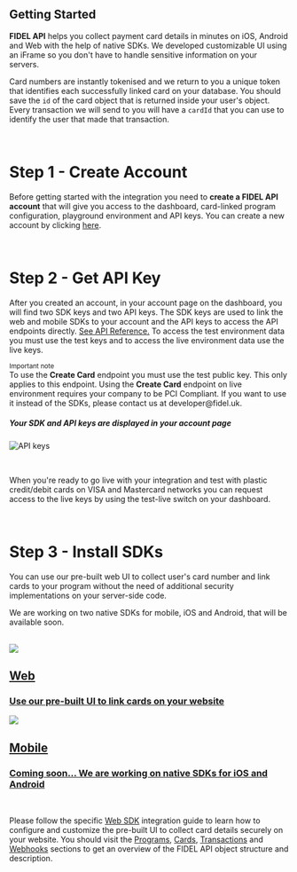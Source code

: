## Getting Started

**FIDEL API** helps you collect payment card details in minutes on iOS, Android and Web with the help of native SDKs. We developed customizable UI using an iFrame so you don't have to handle sensitive information on your servers.

Card numbers are instantly tokenised and we return to you a unique token that identifies each successfully linked card on your database. You should save the `id` of the card object that is returned inside your user's object. Every transaction we will send to you will have a `cardId` that you can use to identify the user that made that transaction.

<br/>

# Step 1 - Create Account
Before getting started with the integration you need to **create a FIDEL API account** that will give you access to the dashboard, card-linked program configuration, playground environment and API keys. You can create a new account by clicking [here](https://dashboard.fidel.uk/sign-up).

<br/>

# Step 2 - Get API Key
After you created an account, in your account page on the dashboard, you will find two SDK keys and two API keys. The SDK keys are used to link the web and mobile SDKs to your account and the API keys to access the API endpoints directly. [See API Reference.](https://reference.fidel.uk) To access the test environment data you must use the test keys and to access the live environment data use the live keys.

<div class="info-box">
    <small>Important note</small><br />
    To use the <strong>Create Card</strong> endpoint you must use the test public key. This only applies to this endpoint. Using the <strong>Create Card</strong> endpoint on live environment requires your company to be PCI Compliant. If you want to use it instead of the SDKs, please contact us at developer@fidel.uk.
</div>


<h5>Your SDK and API keys are displayed in your account page</h5>

![API keys](https://docs.fidel.uk/assets/images/api-keys.png "API keys")

<br/>

When you're ready to go live with your integration and test with plastic credit/debit cards on VISA and Mastercard networks you can request access to the live keys by using the test-live switch on your dashboard.

<br/>

# Step 3 - Install SDKs
You can use our pre-built web UI to collect user's card number and link cards to your program without the need of additional security implementations on your server-side code.

We are working on two native SDKs for mobile, iOS and Android, that will be available soon.

<br/>

<div class="row">
<div class="column">
    <a href="/web" class="content">
        <img src="https://docs.fidel.uk/assets/images/web_sdk.svg"/>
        <h2>Web</h2>
        <h3>Use our pre-built UI to link cards on your website</h3>
    </a>
</div>
    <div class="column">
        <a href="/gettingstarted" class="content">
            <img src="https://docs.fidel.uk/assets/images/mobile_sdk.svg"/>
            <h2>Mobile</h2>
            <h3>Coming soon... We are working on native SDKs for iOS and Android</h3>
        </a>
    </div>
</div>

<br/>

Please follow the specific [Web SDK](/web) integration guide to learn how to configure and customize the pre-built UI to collect card details securely on your website. You should visit the [Programs](/programs), [Cards](/cards), [Transactions](/transactions) and [Webhooks](/webhooks) sections to get an overview of the FIDEL API object structure and description.
